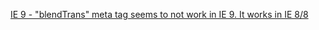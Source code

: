 [IE 9 - "blendTrans" meta tag seems to not work in IE 9. It works in IE 8/8](https://social.msdn.microsoft.com/Forums/ie/en-US/d41cfe03-5826-4606-96af-d6e67a799c2d/ie-9-blendtrans-meta-tag-seems-to-not-work-in-ie-9-it-works-in-ie-88?forum=iewebdevelopment)
